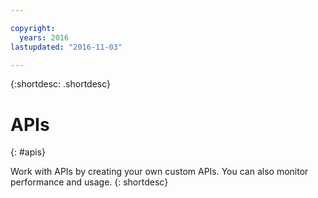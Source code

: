 ```yaml
---

copyright:
  years: 2016
lastupdated: "2016-11-03"

---
```


{:shortdesc: .shortdesc}


# APIs
{: #apis}

Work with APIs by creating your own custom APIs. You can also monitor performance and usage.
{: shortdesc}
